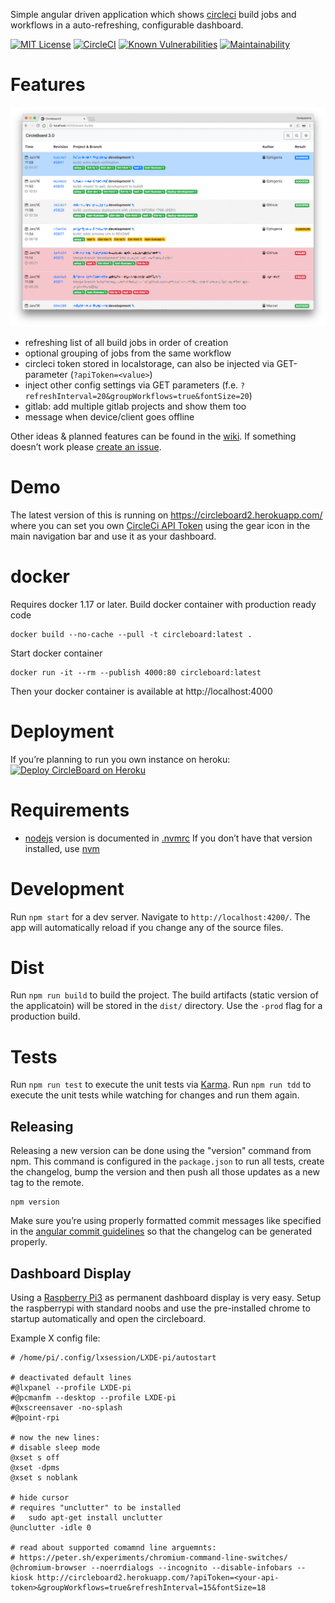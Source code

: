 Simple angular driven application which shows [circleci](https://circleci.com) build jobs and workflows in a auto-refreshing, configurable dashboard.

[![MIT License](https://badges.frapsoft.com/os/mit/mit.svg?v=102)](https://github.com/ellerbrock/open-source-badge/)
[![CircleCI](https://circleci.com/gh/Ephigenia/circleboard2.svg?style=svg)](https://circleci.com/gh/Ephigenia/circleboard2)
[![Known Vulnerabilities](https://snyk.io/test/github/ephigenia/circleboard2/badge.svg)](https://snyk.io/test/github/ephigenia/circleboard2)
[![Maintainability](https://api.codeclimate.com/v1/badges/9758387a89d50689876d/maintainability)](https://codeclimate.com/github/Ephigenia/circleboard2/maintainability)


# Features

![Screenshot of Circleboard in Action from 2018-01-18](https://raw.githubusercontent.com/Ephigenia/circleboard2/master/screenshot.png)

- refreshing list of all build jobs in order of creation
- optional grouping of jobs from the same workflow
- circleci token stored in localstorage, can also be injected via GET-parameter (`?apiToken=<value>`)
- inject other config settings via GET parameters (f.e. `?refreshInterval=20&groupWorkflows=true&fontSize=20`)
- gitlab: add multiple gitlab projects and show them too
- message when device/client goes offline

Other ideas & planned features can be found in the [wiki](https://github.com/Ephigenia/circleboard2/wiki). If something doesn’t work please [create an issue](https://github.com/ephigenia/circleboard2/issues).


# Demo

The latest version of this is running on https://circleboard2.herokuapp.com/ where you can set you own [CircleCi API Token](https://circleci.com/account/api) using the gear icon in the main navigation bar and use it as your dashboard.

# docker

Requires docker 1.17 or later.
Build docker container with production ready code

    docker build --no-cache --pull -t circleboard:latest .

Start docker container

    docker run -it --rm --publish 4000:80 circleboard:latest

Then your docker container is available at http://localhost:4000


# Deployment

If you’re planning to run you own instance on heroku:
[![Deploy CircleBoard on Heroku](https://www.herokucdn.com/deploy/button.svg)](https://heroku.com/deploy)


# Requirements

- [nodejs](https://nodejs.org/en/) version is documented in [.nvmrc](.nvmrc)
  If you don’t have that version installed, use [nvm](https://github.com/creationix/nvm)


# Development

Run `npm start` for a dev server. Navigate to `http://localhost:4200/`. The app will automatically reload if you change any of the source files.


# Dist

Run `npm run build` to build the project. The build artifacts (static version of the applicatoin) will be stored in the `dist/` directory. Use the `-prod` flag for a production build.


# Tests

Run `npm run test` to execute the unit tests via [Karma](https://karma-runner.github.io).
Run `npm run tdd` to execute the unit tests while watching for changes and run them again.


## Releasing

Releasing a new version can be done using the "version" command from npm. This command is configured in the `package.json` to run all tests, create the changelog, bump the version and then push all those updates as a new tag to the remote.

    npm version

Make sure you’re using properly formatted commit messages like specified in the [angular commit guidelines](https://github.com/angular/angular.js/blob/master/CONTRIBUTING.md) so that the changelog can be generated properly.


## Dashboard Display

Using a [Raspberry Pi3](https://www.raspberrypi.org) as permanent dashboard display is very easy. Setup the raspberrypi with standard noobs and use the pre-installed chrome to startup automatically and open the circleboard.

Example X config file:

```
# /home/pi/.config/lxsession/LXDE-pi/autostart

# deactivated default lines
#@lxpanel --profile LXDE-pi
#@pcmanfm --desktop --profile LXDE-pi
#@xscreensaver -no-splash
#@point-rpi

# now the new lines:
# disable sleep mode
@xset s off
@xset -dpms
@xset s noblank

# hide cursor
# requires "unclutter" to be installed
#   sudo apt-get install unclutter
@unclutter -idle 0

# read about supported comamnd line arguemnts:
# https://peter.sh/experiments/chromium-command-line-switches/
@chromium-browser --noerrdialogs --incognito --disable-infobars --kiosk http://circleboard2.herokuapp.com/?apiToken=<your-api-token>&groupWorkflows=true&refreshInterval=15&fontSize=18
```
